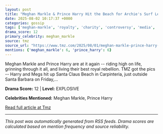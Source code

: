 ```yaml
---
layout: post
title: "Meghan Markle & Prince Harry Hit the Beach for Archie's Surf Lessons"
date: 2025-08-02 10:17:37 +0000
categories: gossip
tags: ['meghan-markle', 'royalty', 'charity', 'controversy', 'media', 'source-tmz', 'drama-explosive']
drama_score: 12
primary_celebrity: meghan_markle
source: tmz
source_url: "https://www.tmz.com/2025/08/01/meghan-markle-prince-harry-beach-archie-surf-lesson/"
mentions: {'meghan_markle': 6, 'prince_harry': 6}
---
```


Meghan Markle and Prince Harry are at it again -- riding high on life, grinning through it all, and living their best royal rebellion. TMZ got the pics -- Harry and Megs hit up Santa Claus Beach in Carpinteria, just outside Santa Barbara on Friday,&hellip;

**Drama Score:** 12 | **Level:** EXPLOSIVE

**Celebrities Mentioned:** Meghan Markle, Prince Harry

[Read full article at Tmz](https://www.tmz.com/2025/08/01/meghan-markle-prince-harry-beach-archie-surf-lesson/)

---
*This post was automatically generated from RSS feeds. Drama scores are calculated based on mention frequency and source reliability.*
